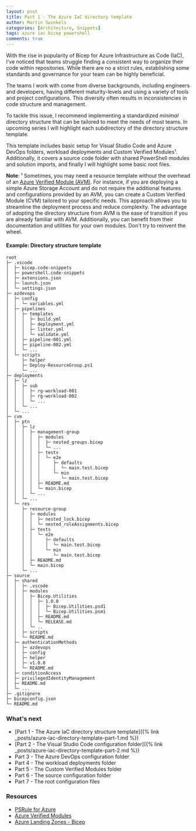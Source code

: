 ```yaml
---
layout: post
title: Part 1 - The Azure IaC directory template
author: Martin Swinkels
categories: [Architecture, Snippets]
tags: azure iac bicep powershell
comments: true
---
```


With the rise in popularity of Bicep for Azure Infrastructure as Code (IaC), I’ve noticed that teams struggle finding a consistent way to organize their code within repositories. While there are no a strict rules, establishing some standards and governance for your team can be highly beneficial.

The teams I work with come from diverse backgrounds, including engineers and developers, having different maturity-levels and using a variety of tools and project configurations. This diversity often results in inconsistencies in code structure and management.

To tackle this issue, I recommend implementing a standardized _minimal_ directory structure that can be tailored to meet the needs of most teams. In upcoming series I will highlight each subdirectory of the directory structure template.

This template includes basic setup for Visual Studio Code and Azure DevOps folders, workload deployments and Custom Verified Modules¹. Additionally, it covers a source code folder with shared PowerShell modules and solution imports, and finally I will highlight some basic root files.

<div class="note">
    <p><strong>Note</strong>: ¹ Sometimes, you may need a resource template without the overhead of an <a href="https://azure.github.io/Azure-Verified-Modules/" target="_blanc">Azure Verified Module (AVM)</a>. For instance, if you are deploying a simple Azure Storage Account and do not require the additional features and configurations provided by an AVM, you can create a Custom Verified Module (CVM) tailored to your specific needs. This approach allows you to streamline the deployment process and reduce complexity. The advantage of adopting the directory structure from AVM is the ease of transition if you are already familiar with AVM. Additionally, you can benefit from their documentation and utilities for your own modules. Don't try to reinvent the wheel.</p>
</div>

#### Example: Directory structure template

```pre
root
├─ .vscode
│  ├─ bicep.code-snippets
│  ├─ powershell.code-snippets
│  ├─ extensions.json
│  ├─ launch.json
│  └─ settings.json
├─ azdevops
│  ├─ config
│  │  └─ variables.yml
│  ├─ pipelines
│  │  ├─ templates
│  │  │  ├─ build.yml
│  │  │  ├─ deployment.yml
│  │  │  ├─ linter.yml
│  │  │  └─ validate.yml
│  │  ├─ pipeline-001.yml
│  │  ├─ pipeline-002.yml
│  │  └─ ...
│  └─ scripts
│     ├─ helper
│     ├─ Deploy-ResourceGroup.ps1
│     └─ ...
├─ deployments
│  ├─ lz
│  │  ├─ sub
│  │  │  ├─ rg-workload-001
│  │  │  ├─ rg-workload-002
│  │  │  └─ ...
│  │  └─ ...
│  └─ ...  
├─ cvm
│  ├─ ptn
│  │  ├─ lz
│  │  │  ├─ management-group
│  │  │  │  ├─ modules
│  │  │  │  │  ├─ nested_groups.bicep
│  │  │  │  │  └─ ...
│  │  │  │  ├─ tests
│  │  │  │  │  └─ e2e
│  │  │  │  │     ├─ defaults
│  │  │  │  │     │  └─ main.test.bicep
│  │  │  │  │     └─ min
│  │  │  │  │        └─ main.test.bicep
│  │  │  │  ├─ README.md
│  │  │  │  └─ main.bicep
│  │  │  └─ ...
│  │  └─ ...
│  └─ res
│     ├─ resource-group
│     │  ├─ modules
│     │  │  ├─ nested_lock.bicep
│     │  │  └─ nested_roleAssignments.bicep
│     │  ├─ tests
│     │  │  └─ e2e
│     │  │     ├─ defaults
│     │  │     │  └─ main.test.bicep
│     │  │     └─ min
│     │  │        └─ main.test.bicep
│     │  ├─ README.md
│     │  └─ main.bicep
│     └─ ...
├─ source
│  ├─ shared
│  │  ├─ .vscode
│  │  ├─ modules
│  │  │  ├─ Bicep.Utilities
│  │  │  │  ├─ 1.0.0
│  │  │  │  │  ├─ Bicep.Utilities.psd1
│  │  │  │  │  └─ Bicep.Utilities.psm1
│  │  │  │  ├─ README.md
│  │  │  │  └─ RELEASE.md
│  │  │  └─ ..
│  │  ├─ scripts
│  │  └─ README.md
│  ├─ authenticationMethods
│  │  ├─ azdevops
│  │  ├─ config
│  │  ├─ helper
│  │  ├─ v1.0.0
│  │  └─ README.md
│  ├─ conditionAccess
│  ├─ privilegedIdentityManagement
│  ├─ README.md
│  └─ ...
├─ .gitignore
├─ bicepconfig.json
└─ README.md
```

### What's next

- [Part 1 - The Azure IaC directory structure template]({% link _posts/azure-iac-directory-template-part-1.md %})
- [Part 2 - The Visual Studio Code configuration folder]({% link _posts/azure-iac-directory-template-part-2.md %})
- Part 3 - The Azure DevOps configuration folder
- Part 4 - The workload deployments folder
- Part 5 - The Custom Verified Modules folder
- Part 6 - The source configuration folder
- Part 7 - The root configuration files

<!-- omit from toc -->
### Resources

- <a href="https://azure.github.io/PSRule.Rules.Azure" target="_blanc">PSRule for Azure</a>
- <a href="https://azure.github.io/Azure-Verified-Modules/" target="_blanc">Azure Verified Modules</a>
- <a href="https://github.com/Azure/ALZ-Bicep" target="_blanc">Azure Landing Zones - Bicep</a>
